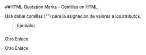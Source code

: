 ##HTML Quotation Marks - Comillas en HTML

Usa doble comillas ("") para la asignacion de valores a los atributos.

>**Ejemplo:**
>```html
<!-- No Recomendado -->
<a class='enlace'>Otro Enlace</a>
<!-- Recomendado -->
<a class="enlace">Otro Enlace</a>
```